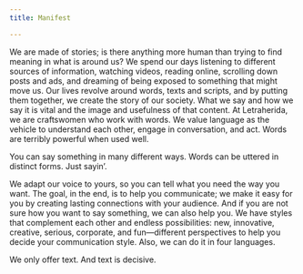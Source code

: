 ```yaml
---
title: Manifest

---
```

We are made of stories; is there anything more human than trying to find meaning in what is around us? We spend our days listening to different sources of information, watching videos, reading online, scrolling down posts and ads, and dreaming of being exposed to something that might move us. Our lives revolve around words, texts and scripts, and by putting them together, we create the story of our society. What we say and how we say it is vital and the image and usefulness of that content. At Letraherida, we are craftswomen who work with words. We value language as the vehicle to understand each other, engage in conversation, and act. Words are terribly powerful when used well.

You can say something in many different ways. Words can be uttered in distinct forms. Just sayin’.

We adapt our voice to yours, so you can tell what you need the way you want. The goal, in the end, is to help you communicate; we make it easy for you by creating lasting connections with your audience. And if you are not sure how you want to say something, we can also help you. We have styles that complement each other and endless possibilities: new, innovative, creative, serious, corporate, and fun—different perspectives to help you decide your communication style. Also, we can do it in four languages.

We only offer text. And text is decisive.